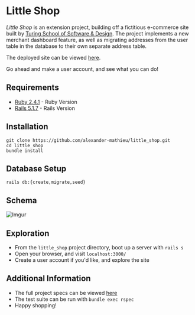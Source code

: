# Little Shop

_Little Shop_ is an extension project, building off a fictitious e-commerce site built by [Turing School of Software & Design](https://turing.io/). The project implements a new merchant dashboard feature, as well as migrating addresses from the user table in the database to their own separate address table.

The deployed site can be viewed [here](https://little-shop-final.herokuapp.com/).

Go ahead and make a user account, and see what you can do!

## Requirements
 * [Ruby 2.4.1](https://www.ruby-lang.org/en/downloads/) - Ruby Version
 * [Rails 5.1.7](https://rubyonrails.org/) - Rails Version

## Installation
```
git clone https://github.com/alexander-mathieu/little_shop.git
cd little_shop
bundle install
```

## Database Setup
```
rails db:{create,migrate,seed}
```

## Schema
![Imgur](https://i.imgur.com/kEcAZdw.png)

## Exploration
 * From the `little_shop` project directory, boot up a server with `rails s`
 * Open your browser, and visit `localhost:3000/`
 * Create a user account if you'd like, and explore the site

## Additional Information
 * The full project specs can be viewed [here](https://github.com/turingschool-projects/little_shop_v2/blob/master/solo-project-extensions.md)
 * The test suite can be run with `bundle exec rspec`
 * Happy shopping!
